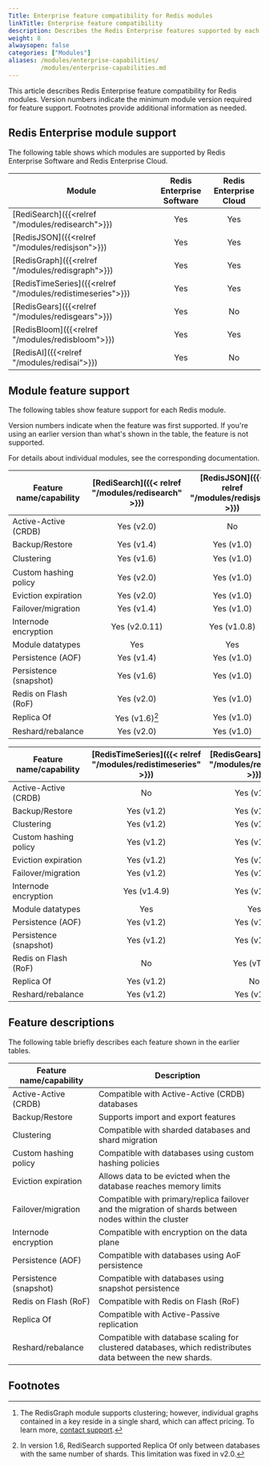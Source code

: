 ```yaml
---
Title: Enterprise feature compatibility for Redis modules
linkTitle: Enterprise feature compatibility
description: Describes the Redis Enterprise features supported by each Redis module.
weight: 8
alwaysopen: false
categories: ["Modules"]
aliases: /modules/enterprise-capabilities/
         /modules/enterprise-capabilities.md
---
```


This article describes Redis Enterprise feature compatibility for Redis modules.  Version numbers indicate the minimum module version required for feature support.  Footnotes provide additional information as needed.

## Redis Enterprise module support

The following table shows which modules are supported by Redis Enterprise Software and Redis Enterprise Cloud.

| Module | Redis Enterprise<br/>Software | Redis Enterprise<br/>Cloud |
|--------|:-------------------------:|:-----------------------:|
| [RediSearch]({{<relref "/modules/redisearch">}}) | Yes | Yes |
| [RedisJSON]({{<relref "/modules/redisjson">}})   | Yes | Yes |
| [RedisGraph]({{<relref "/modules/redisgraph">}}) | Yes | Yes |
| [RedisTimeSeries]({{<relref "/modules/redistimeseries">}}) | Yes | Yes |
| [RedisGears]({{<relref "/modules/redisgears">}}) | Yes | No |
| [RedisBloom]({{<relref "/modules/redisbloom">}}) | Yes | Yes |
| [RedisAI]({{<relref "/modules/redisai">}})       | Yes | No |

## Module feature support

The following tables show feature support for each Redis module.  

Version numbers indicate when the feature was first supported.  If you're using an earlier version than what's shown in the table, the feature is not supported.

For details about individual modules, see the corresponding documentation.

| Feature name/capability | [RediSearch]({{< relref  "/modules/redisearch" >}}) | [RedisJSON]({{< relref  "/modules/redisjson" >}})    |  [RedisGraph]({{< relref  "/modules/redisgraph" >}})   | 
|-------------------------|:--------------:|:------------:|:------------:|
| Active-Active (CRDB)    | Yes (v2.0)     | No           | No           |
| Backup/Restore          | Yes (v1.4)     | Yes (v1.0)   | Yes (v1.0)   |
| Clustering              | Yes (v1.6)     | Yes (v1.0)   | Yes (v2.2.3)[^1] |
| Custom hashing policy   | Yes (v2.0)     | Yes (v1.0)   | Yes (v1.0)   |
| Eviction expiration     | Yes (v2.0)     | Yes (v1.0)   | No           |
| Failover/migration      | Yes (v1.4)     | Yes (v1.0)   | Yes (v1.0)   |
| Internode encryption    | Yes (v2.0.11)  | Yes (v1.0.8) | Yes (v2.4)   |
| Module datatypes        | Yes            | Yes          | Yes          |
| Persistence (AOF)       | Yes (v1.4)     | Yes (v1.0)   | Yes (v2.0)   |
| Persistence (snapshot)  | Yes (v1.6)     | Yes (v1.0)   | Yes (v1.0)   |
| Redis on Flash (RoF)    | Yes (v2.0)     | Yes (v1.0)   | No           |
| Replica Of              | Yes (v1.6)[^2] | Yes (v1.0)   | Yes (v2.2)   |
| Reshard/rebalance       | Yes (v2.0)     | Yes (v1.0)   | No           |

[^1]: The RedisGraph module supports clustering; however, individual graphs contained in a key reside in a single shard, which can affect pricing.  To learn more, [contact support](https://redis.com/company/support/).

| Feature name/capability | [RedisTimeSeries]({{< relref  "/modules/redistimeseries" >}}) | [RedisGears]({{< relref  "/modules/redisgears" >}}) | [RedisBloom]({{< relref  "/modules/redisbloom" >}}) | [RedisAI]({{< relref "/modules/redisai" >}}) |
|-------------------------|:------------:|:----------:|:------------:|:----------:| 
| Active-Active (CRDB)    | No           | Yes (v1.0) | No           | No         | 
| Backup/Restore          | Yes (v1.2)   | Yes (v1.0) | Yes (v2.0)   | Yes (v1.0) | 
| Clustering              | Yes (v1.2)   | Yes (v1.0) | Yes (v2.0)   | Yes (v1.0) | 
| Custom hashing policy   | Yes (v1.2)   | Yes (v1.0) | Yes (v2.0)   | Yes (v1.0) | 
| Eviction expiration     | Yes (v1.2)   | Yes (v1.0) | Yes (v2.0)   | Yes (v1.0) | 
| Failover/migration      | Yes (v1.2)   | Yes (v1.0) | Yes (v2.0)   | Yes (v1.0) | 
| Internode encryption    | Yes (v1.4.9) | Yes (v1.2) | Yes (v2.2.6) | Yes (v1.2) | 
| Module datatypes        | Yes          | Yes        | Yes          | Yes        | 
| Persistence (AOF)       | Yes (v1.2)   | Yes (v1.0) | Yes (v2.0)   | Yes (v1.0) | 
| Persistence (snapshot)  | Yes (v1.2)   | Yes (v1.0) | Yes (v2.0)   | Yes (v1.0) | 
| Redis on Flash (RoF)    | No           | Yes (vTBD) | Yes (vTBD)   | No         | 
| Replica Of              | Yes (v1.2)   | No         | Yes (v2.0)   | Yes (v1.0) | 
| Reshard/rebalance       | Yes (v1.2)   | Yes (v1.0) | Yes (v2.0)   | No         | 

[^2]: In version 1.6, RediSearch supported Replica Of only between databases with the same number of shards.  This limitation was fixed in v2.0. 

## Feature descriptions

The following table briefly describes each feature shown in the earlier tables.

| Feature name/capability | Description |
|-------------------------|-------------|
| Active-Active (CRDB)    | Compatible with Active-Active (CRDB) databases  |
| Backup/Restore          | Supports import and export features |
| Clustering              | Compatible with sharded databases and shard migration |
| Custom hashing policy   | Compatible with databases using custom hashing policies |
| Eviction expiration     | Allows data to be evicted when the database reaches memory limits |
| Failover/migration      | Compatible with primary/replica failover and the migration of shards between nodes within the cluster |
| Internode encryption    | Compatible with encryption on the data plane |
| Persistence (AOF)       | Compatible with databases using AoF persistence |
| Persistence (snapshot)  | Compatible with databases using snapshot persistence | 
| Redis on Flash (RoF)    | Compatible with Redis on Flash (RoF) |
| Replica Of              | Compatible with Active-Passive replication | 
| Reshard/rebalance       | Compatible with database scaling for clustered databases, which redistributes data between the new shards. |

<!-- 
    Individual footnotes are rendered below the following heading.  
    Thus, any additional sections need to be placed above this comment.
-->
## Footnotes

